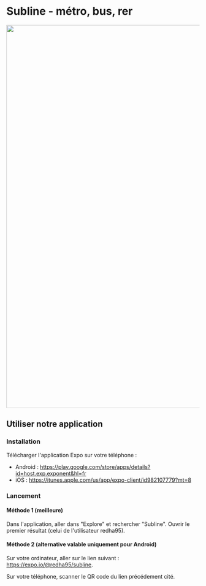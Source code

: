 # Subline - métro, bus, rer

<img src="animated111.png" width="1000px">

## Utiliser notre application

### Installation

Télécharger l'application Expo sur votre téléphone :

- Android : https://play.google.com/store/apps/details?id=host.exp.exponent&hl=fr
- iOS : https://itunes.apple.com/us/app/expo-client/id982107779?mt=8

### Lancement

#### Méthode 1 (meilleure)

Dans l'application, aller dans "Explore" et rechercher "Subline". Ouvrir le premier résultat (celui de l'utilisateur redha95).

#### Méthode 2 (alternative valable uniquement pour Android)

Sur votre ordinateur, aller sur le lien suivant : https://expo.io/@redha95/subline.

Sur votre téléphone, scanner le QR code du lien précédement cité.

